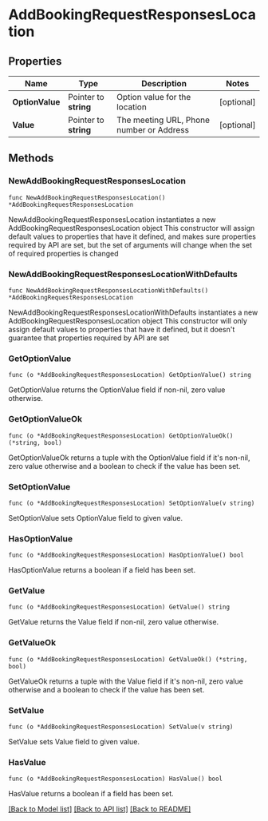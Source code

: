 # AddBookingRequestResponsesLocation

## Properties

Name | Type | Description | Notes
------------ | ------------- | ------------- | -------------
**OptionValue** | Pointer to **string** | Option value for the location | [optional] 
**Value** | Pointer to **string** | The meeting URL, Phone number or Address | [optional] 

## Methods

### NewAddBookingRequestResponsesLocation

`func NewAddBookingRequestResponsesLocation() *AddBookingRequestResponsesLocation`

NewAddBookingRequestResponsesLocation instantiates a new AddBookingRequestResponsesLocation object
This constructor will assign default values to properties that have it defined,
and makes sure properties required by API are set, but the set of arguments
will change when the set of required properties is changed

### NewAddBookingRequestResponsesLocationWithDefaults

`func NewAddBookingRequestResponsesLocationWithDefaults() *AddBookingRequestResponsesLocation`

NewAddBookingRequestResponsesLocationWithDefaults instantiates a new AddBookingRequestResponsesLocation object
This constructor will only assign default values to properties that have it defined,
but it doesn't guarantee that properties required by API are set

### GetOptionValue

`func (o *AddBookingRequestResponsesLocation) GetOptionValue() string`

GetOptionValue returns the OptionValue field if non-nil, zero value otherwise.

### GetOptionValueOk

`func (o *AddBookingRequestResponsesLocation) GetOptionValueOk() (*string, bool)`

GetOptionValueOk returns a tuple with the OptionValue field if it's non-nil, zero value otherwise
and a boolean to check if the value has been set.

### SetOptionValue

`func (o *AddBookingRequestResponsesLocation) SetOptionValue(v string)`

SetOptionValue sets OptionValue field to given value.

### HasOptionValue

`func (o *AddBookingRequestResponsesLocation) HasOptionValue() bool`

HasOptionValue returns a boolean if a field has been set.

### GetValue

`func (o *AddBookingRequestResponsesLocation) GetValue() string`

GetValue returns the Value field if non-nil, zero value otherwise.

### GetValueOk

`func (o *AddBookingRequestResponsesLocation) GetValueOk() (*string, bool)`

GetValueOk returns a tuple with the Value field if it's non-nil, zero value otherwise
and a boolean to check if the value has been set.

### SetValue

`func (o *AddBookingRequestResponsesLocation) SetValue(v string)`

SetValue sets Value field to given value.

### HasValue

`func (o *AddBookingRequestResponsesLocation) HasValue() bool`

HasValue returns a boolean if a field has been set.


[[Back to Model list]](../README.md#documentation-for-models) [[Back to API list]](../README.md#documentation-for-api-endpoints) [[Back to README]](../README.md)


